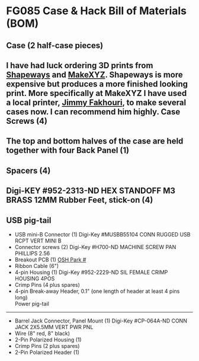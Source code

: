 FG085 Case & Hack Bill of Materials (BOM)
=========================================

Case (2 half-case pieces)  
----
I have had luck ordering 3D prints from [Shapeways](http://www.shapeways.com) and [MakeXYZ](http://www.makexyz.com).  Shapeways is more expensive but produces a more finished looking print.  More specifically at MakeXYZ I have used a local printer, [Jimmy Fakhouri](http://www.makexyz.com/printer/jimmyjack11@yahoo.com?printer=2771debf5bc034849d631421dd2aa280), to make several cases now.  I can recommend him highly.
Case Screws (4)  
-----------
The top and bottom halves of the case are held together with four
Back Panel (1)  
----------
Spacers (4)  
-------
Digi-KEY #952-2313-ND HEX STANDOFF M3 BRASS 12MM
Rubber Feet, stick-on (4)  
---------------------
USB pig-tail  
------------
  - USB mini-B Connector (1)  Digi-Key #MUSBB55104 CONN RUGGED USB RCPT VERT MINI B
  - Connector screws (2) Digi-Key #H700-ND MACHINE SCREW PAN PHILLIPS 2.56
  - Breakout PCB (1)  [OSH Park #  ]()
  - Ribbon Cable (6")  
  - 4-pin Housing (1)  Digi-Key #952-2229-ND SIL FEMALE CRIMP HOUSING 4POS
  - Crimp Pins (4 plus spares)  
  - 4-pin Break-away Header, 0.1" (one length of header at least 4 pins long)  
Power pig-tail
--------------  
  - Barrel Jack Connector, Panel Mount (1)  Digi-Key #CP-064A-ND CONN JACK 2X5.5MM VERT PWR PNL
  - Wire (8" red, 8" black)  
  - 2-Pin Polarized Housing (1)  
  - Crimp Pins (2 plus spares)  
  - 2-Pin Polarized Header (1)  
